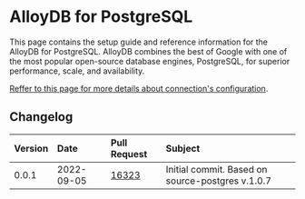 # AlloyDB for PostgreSQL

This page contains the setup guide and reference information for the AlloyDB for PostgreSQL.
AlloyDB combines the best of Google with one of the most popular open-source database engines, PostgreSQL, for superior performance, scale, and availability.

[Reffer to this page for more details about connection's configuration](#postgres.md).

## Changelog

| Version | Date       | Pull Request                                             | Subject                                                                                                                                                                    |
|:--------|:-----------|:---------------------------------------------------------|:---------------------------------------------------------------------------------------------------------------------------------------------------------------------------|
| 0.0.1   | 2022-09-05 | [16323](https://github.com/airbytehq/airbyte/pull/16323)   | Initial commit. Based on source-postgres v.1.0.7

